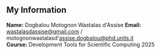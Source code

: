 ## My Information
**Name:** Dogbalou Motognon Wastalas d'Assise
**Email:** wastalasdassise@gmail.com / motognonwastalasd'assise.dogbalou@phd.units.it  
**Course:** Development Tools for Scientific Computing 2025  

